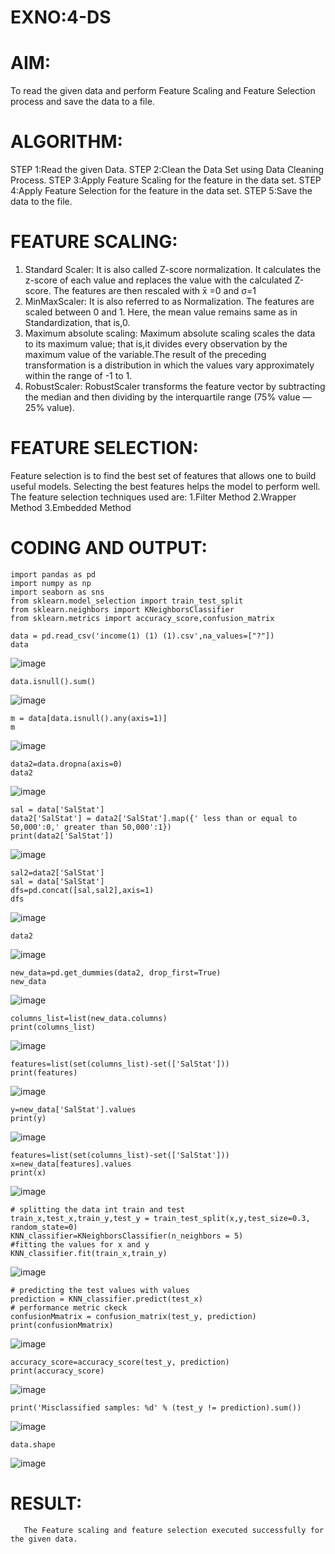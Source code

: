 # EXNO:4-DS

# AIM:
To read the given data and perform Feature Scaling and Feature Selection process and save the
data to a file.

# ALGORITHM:
STEP 1:Read the given Data.
STEP 2:Clean the Data Set using Data Cleaning Process.
STEP 3:Apply Feature Scaling for the feature in the data set.
STEP 4:Apply Feature Selection for the feature in the data set.
STEP 5:Save the data to the file.

# FEATURE SCALING:
1. Standard Scaler: It is also called Z-score normalization. It calculates the z-score of each value and replaces the value with the calculated Z-score. The features are then rescaled with x̄ =0 and σ=1
2. MinMaxScaler: It is also referred to as Normalization. The features are scaled between 0 and 1. Here, the mean value remains same as in Standardization, that is,0.
3. Maximum absolute scaling: Maximum absolute scaling scales the data to its maximum value; that is,it divides every observation by the maximum value of the variable.The result of the preceding transformation is a distribution in which the values vary approximately within the range of -1 to 1.
4. RobustScaler: RobustScaler transforms the feature vector by subtracting the median and then dividing by the interquartile range (75% value — 25% value).

# FEATURE SELECTION:
Feature selection is to find the best set of features that allows one to build useful models. Selecting the best features helps the model to perform well.
The feature selection techniques used are:
1.Filter Method
2.Wrapper Method
3.Embedded Method

# CODING AND OUTPUT:
```
import pandas as pd
import numpy as np
import seaborn as sns
from sklearn.model_selection import train_test_split
from sklearn.neighbors import KNeighborsClassifier
from sklearn.metrics import accuracy_score,confusion_matrix
```

```
data = pd.read_csv('income(1) (1) (1).csv',na_values=["?"])
data
```


![image](https://github.com/user-attachments/assets/0d1b73dc-6ca3-4564-80e6-3756f69b5685)



```
data.isnull().sum()
```

![image](https://github.com/user-attachments/assets/7d8ce515-feae-4e3e-b198-9d3cd14d6af5)


```
m = data[data.isnull().any(axis=1)]
m
```

![image](https://github.com/user-attachments/assets/51be0af9-fb19-4fa1-9a64-36768c090642)

```
data2=data.dropna(axis=0)
data2
```


![image](https://github.com/user-attachments/assets/a07a9b96-7310-43e0-85a5-f9b14f0c10dc)

```
sal = data['SalStat']
data2['SalStat'] = data2['SalStat'].map({' less than or equal to 50,000':0,' greater than 50,000':1})
print(data2['SalStat'])
```

![image](https://github.com/user-attachments/assets/b7a9bc35-7371-47a0-9310-2bbfb6e60b93)

```
sal2=data2['SalStat']
sal = data['SalStat']
dfs=pd.concat([sal,sal2],axis=1)
dfs
```

![image](https://github.com/user-attachments/assets/8644b554-0fb8-4c9b-b52d-93f3ccdc5e0c)


```
data2
```

![image](https://github.com/user-attachments/assets/88df1e07-14a2-4e3e-b23c-47cd05124c55)


```
new_data=pd.get_dummies(data2, drop_first=True)
new_data
```

![image](https://github.com/user-attachments/assets/f05fc2bd-ff2f-4b6e-a67c-78abba27de79)

```
columns_list=list(new_data.columns)
print(columns_list)
```
![image](https://github.com/user-attachments/assets/ef58fee0-5e1d-4341-b9fc-c14d691f8063)


```
features=list(set(columns_list)-set(['SalStat']))
print(features)
```

![image](https://github.com/user-attachments/assets/e53ab964-690d-40e0-8da7-613ee3683b8e)


```
y=new_data['SalStat'].values
print(y)
```

![image](https://github.com/user-attachments/assets/41e7c6dd-05ec-4756-9a48-07d1bc74b9a4)

```
features=list(set(columns_list)-set(['SalStat']))
x=new_data[features].values
print(x)
```

![image](https://github.com/user-attachments/assets/cc104885-55c7-49bf-9ed0-c0973cb5e8e6)

```
# splitting the data int train and test
train_x,test_x,train_y,test_y = train_test_split(x,y,test_size=0.3, random_state=0)
KNN_classifier=KNeighborsClassifier(n_neighbors = 5)
#fitting the values for x and y
KNN_classifier.fit(train_x,train_y)
```

![image](https://github.com/user-attachments/assets/01aea97f-1b1e-4233-b595-99f7d362b5a6)

```
# predicting the test values with values
prediction = KNN_classifier.predict(test_x)
# performance metric ckeck
confusionMmatrix = confusion_matrix(test_y, prediction)
print(confusionMmatrix)
```

![image](https://github.com/user-attachments/assets/21b02fc7-04bf-4525-8fbc-ed5bf5e73996)

```
accuracy_score=accuracy_score(test_y, prediction)
print(accuracy_score)
```

![image](https://github.com/user-attachments/assets/c410a188-3cfa-4314-8944-9040639dcebc)


```
print('Misclassified samples: %d' % (test_y != prediction).sum())
```

![image](https://github.com/user-attachments/assets/9daf6906-6b5a-477d-86c9-c23c142f5096)

```
data.shape
```

![image](https://github.com/user-attachments/assets/3dca7cdf-dbdb-4d64-8ebf-211a9f96e375)

# RESULT:
       The Feature scaling and feature selection executed successfully for the given data.
